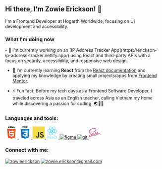 <h2 left="center">Hi there, I'm Zowie Erickson! 👋</h2>
<p align="left">I'm a Frontend Developer at Hogarth Worldwide, focusing on UI development and accessibility.</p>

<h3 align="left">What I'm doing now</h3>
- 🔭 I’m currently working on an [IP Address Tracker App](https://erickson-ip-address-tracker.netlify.app/) using React and third-party APIs with a focus on security, accessibility, and responsive web design.

- 🌱 I’m currently learning **React** from the [React documentation](https://react.dev/learn) and applying my knowledge by creating small projects/apps from [Frontend Mentor](https://www.frontendmentor.io/profile/zowieerickson).

- ⚡️ Fun fact: Before my tech days as a Frontend Software Developer, I traveled across Asia as an English teacher, calling Vietnam my home while discovering a passion for coding. 🌏👩‍💻

<h3 align="left">Languages and tools:</h3>
<p align="left"> <a href="https://www.w3.org/html/" target="_blank" rel="noreferrer"> <img src="https://raw.githubusercontent.com/devicons/devicon/master/icons/html5/html5-original-wordmark.svg" alt="html5" width="40" height="40"/> </a> <a href="https://www.w3schools.com/css/" target="_blank" rel="noreferrer"> <img src="https://raw.githubusercontent.com/devicons/devicon/master/icons/css3/css3-original-wordmark.svg" alt="css3" width="40" height="40"/> </a> <a href="https://developer.mozilla.org/en-US/docs/Web/JavaScript" target="_blank" rel="noreferrer"> <img src="https://raw.githubusercontent.com/devicons/devicon/master/icons/javascript/javascript-original.svg" alt="javascript" width="40" height="40"/> </a> <a href="https://reactjs.org/" target="_blank" rel="noreferrer"> <img src="https://raw.githubusercontent.com/devicons/devicon/master/icons/react/react-original-wordmark.svg" alt="react" width="40" height="40"/> <a href="https://www.figma.com/" target="_blank" rel="noreferrer"> <img src="https://www.vectorlogo.zone/logos/figma/figma-icon.svg" alt="figma" width="40" height="40"/> </a> <a href="https://git-scm.com/" target="_blank" rel="noreferrer"> <img src="https://www.vectorlogo.zone/logos/git-scm/git-scm-icon.svg" alt="git" width="40" height="40"/> </a> </a> <a href="https://sass-lang.com" target="_blank" rel="noreferrer"> <img src="https://raw.githubusercontent.com/devicons/devicon/master/icons/sass/sass-original.svg" alt="sass" width="40" height="40"/> </a> </p>

<h3 align="left">Connect with me:</h3>
<p align="left">
<a href="https://linkedin.com/in/zowieerickson" target="blank"><img align="center" src="https://raw.githubusercontent.com/rahuldkjain/github-profile-readme-generator/master/src/images/icons/Social/linked-in-alt.svg" alt="zowieerickson" height="30" width="40" /></a> <a href="mailto:zowie.erickson@gmail.com" target="blank"><img align="center" src="https://cdn4.iconfinder.com/data/icons/social-media-logos-6/512/112-gmail_email_mail-1024.png" alt="zowie.erickson@gmail.com" height="30" width="40" /></a>
</p>

